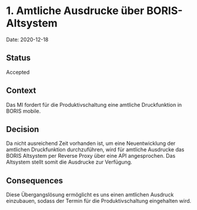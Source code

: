 # 1. Amtliche Ausdrucke über BORIS-Altsystem

Date: 2020-12-18

## Status

Accepted

## Context

Das MI fordert für die Produktivschaltung eine amtliche Druckfunktion in BORIS mobile.

## Decision

Da nicht ausreichend Zeit vorhanden ist, um eine Neuentwicklung der amtlichen Druckfunktion durchzuführen, wird für amtliche Ausdrucke das BORIS Altsystem per Reverse Proxy über eine API angesprochen. Das Altsystem stellt somit die Ausdrucke zur Verfügung.

## Consequences

Diese Übergangslösung ermöglicht es uns einen amtlichen Ausdruck einzubauen, sodass der Termin für die Produktivschaltung eingehalten wird.

